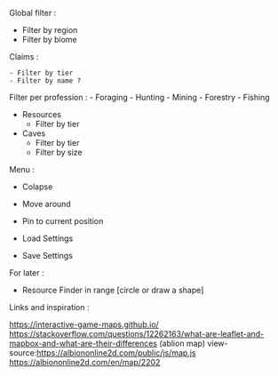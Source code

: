 
Global filter :

- Filter by region
- Filter by biome


Claims :

    - Filter by tier
    - Filter by name ?

Filter per profession :
    - Foraging
    - Hunting
    - Mining
    - Forestry
    - Fishing
- Resources
    - Filter by tier
- Caves
    - Filter by tier
    - Filter by size


Menu :

- Colapse
- Move around
- Pin to current position

- Load Settings
- Save Settings

For later :

- Resource Finder in range [circle or draw a shape]

Links and inspiration :

https://interactive-game-maps.github.io/
https://stackoverflow.com/questions/12262163/what-are-leaflet-and-mapbox-and-what-are-their-differences
 (ablion map) view-source:https://albiononline2d.com/public/js/map.js https://albiononline2d.com/en/map/2202


